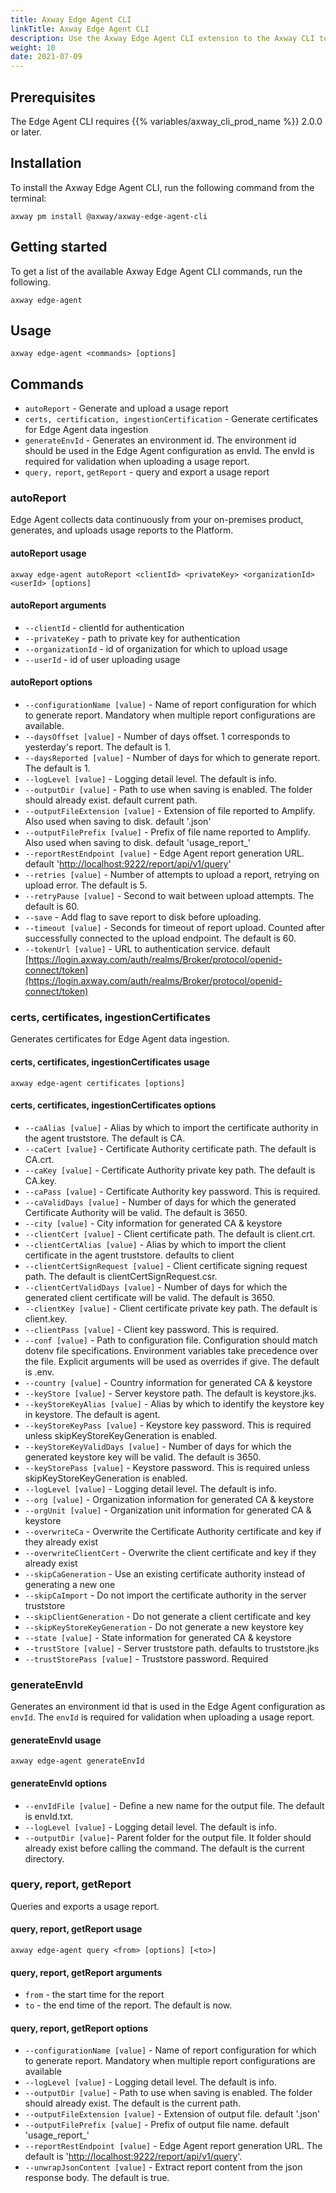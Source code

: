 ```yaml
---
title: Axway Edge Agent CLI
linkTitle: Axway Edge Agent CLI
description: Use the Axway Edge Agent CLI extension to the Axway CLI to configure the Amplify Edge Agent to collect and upload subscription usage data to the Amplify platform.
weight: 10
date: 2021-07-09
---
```


## Prerequisites

The Edge Agent CLI requires {{% variables/axway_cli_prod_name %}} 2.0.0 or later.

## Installation

To install the Axway Edge Agent CLI, run the following command from the terminal:

```
axway pm install @axway/axway-edge-agent-cli
```

## Getting started

To get a list of the available Axway Edge Agent CLI commands, run the following.

```
axway edge-agent
```

## Usage

```
axway edge-agent <commands> [options]
```

## Commands

* `autoReport` - Generate and upload a usage report
* `certs, certification, ingestionCertification` - Generate certificates for Edge Agent data ingestion
* `generateEnvId` - Generates an environment id. The environment id should be used in the Edge Agent configuration as envId. The envId is required for validation when uploading a usage report.
* `query,` `report`, `getReport` - query and export a usage report

### autoReport

Edge Agent collects data continuously from your on-premises product, generates, and uploads usage reports to the Platform.

#### autoReport usage

```
axway edge-agent autoReport <clientId> <privateKey> <organizationId> <userId> [options]
```

#### autoReport arguments

* `--clientId` - clientId for authentication
* `--privateKey` - path to private key for authentication
* `--organizationId` - id of organization for which to upload usage
* `--userId` - id of user uploading usage

#### autoReport options

* `--configurationName [value]` - Name of report configuration for which to generate report. Mandatory when multiple report configurations are available.
* `--daysOffset [value]` - Number of days offset. 1 corresponds to yesterday's report. The default is 1.
* `--daysReported [value]` - Number of days for which to generate report. The default is 1.
* `--logLevel [value]` - Logging detail level. The default is info.
* `--outputDir [value]` - Path to use when saving is enabled. The folder should already exist. default current path.
* `--outputFileExtension [value]` - Extension of file reported to Amplify. Also used when saving to disk. default '.json'
* `--outputFilePrefix [value]` - Prefix of file name reported to Amplify. Also used when saving to disk. default 'usage_report_'
* `--reportRestEndpoint [value]` - Edge Agent report generation URL. default '[http://localhost:9222/report/api/v1/query](http://localhost:9222/report/api/v1/query)'
* `--retries [value]` - Number of attempts to upload a report, retrying on upload error. The default is 5.
* `--retryPause [value]` - Second to wait between upload attempts. The default is 60.
* `--save` - Add flag to save report to disk before uploading.
* `--timeout [value]` - Seconds for timeout of report upload. Counted after successfully connected to the upload endpoint. The default is 60.
* `--tokenUrl [value]` - URL to authentication service. default [https://login.axway.com/auth/realms/Broker/protocol/openid-connect/token](https://login.axway.com/auth/realms/Broker/protocol/openid-connect/token)

### certs, certificates, ingestionCertificates

Generates certificates for Edge Agent data ingestion.

#### certs, certificates, ingestionCertificates usage

```
axway edge-agent certificates [options]
```

#### certs, certificates, ingestionCertificates options

* `--caAlias [value]` - Alias by which to import the certificate authority in the agent truststore. The default is CA.
* `--caCert [value]` - Certificate Authority certificate path. The default is CA.crt.
* `--caKey [value]` - Certificate Authority private key path. The default is CA.key.
* `--caPass [value]` - Certificate Authority key password. This is required.
* `--caValidDays [value]` - Number of days for which the generated Certificate Authority will be valid. The default is 3650.
* `--city [value]` - City information for generated CA & keystore
* `--clientCert [value]` - Client certificate path. The default is client.crt.
* `--clientCertAlias [value]` - Alias by which to import the client certificate in the agent truststore. defaults to client
* `--clientCertSignRequest [value]` - Client certificate signing request path. The default is clientCertSignRequest.csr.
* `--clientCertValidDays [value]` - Number of days for which the generated client certificate will be valid. The default is 3650.
* `--clientKey [value]` - Client certificate private key path. The default is client.key.
* `--clientPass [value]` - Client key password. This is required.
* `--conf [value]` - Path to configuration file. Configuration should match dotenv file specifications. Environment variables take precedence over the file. Explicit arguments will be used as overrides if give. The default is .env.
* `--country [value]` - Country information for generated CA & keystore
* `--keyStore [value]` - Server keystore path. The default is keystore.jks.
* `--keyStoreKeyAlias [value]` - Alias by which to identify the keystore key in keystore. The default is agent.
* `--keyStoreKeyPass [value]` - Keystore key password. This is required unless skipKeyStoreKeyGeneration is enabled.
* `--keyStoreKeyValidDays [value]` - Number of days for which the generated keystore key will be valid. The default is 3650.
* `--keyStorePass [value]` - Keystore password. This is required unless skipKeyStoreKeyGeneration is enabled.
* `--logLevel [value]` - Logging detail level. The default is info.
* `--org [value]` - Organization information for generated CA & keystore
* `--orgUnit [value]` - Organization unit information for generated CA & keystore
* `--overwriteCa` - Overwrite the Certificate Authority certificate and key if they already exist
* `--overwriteClientCert` - Overwrite the client certificate and key if they already exist
* `--skipCaGeneration` - Use an existing certificate authority instead of generating a new one
* `--skipCaImport` - Do not import the certificate authority in the server truststore
* `--skipClientGeneration` - Do not generate a client certificate and key
* `--skipKeyStoreKeyGeneration` - Do not generate a new keystore key
* `--state [value]` - State information for generated CA & keystore
* `--trustStore [value]` - Server truststore path. defaults to truststore.jks
* `--trustStorePass [value]` - Truststore password. Required

### generateEnvId

Generates an environment id that is used in the Edge Agent configuration as `envId`. The `envId` is required for validation when uploading a usage report.

#### generateEnvId usage

```
axway edge-agent generateEnvId
```

#### generateEnvId options

* `--envIdFile [value]` - Define a new name for the output file. The default is envId.txt.
* `--logLevel [value]` - Logging detail level. The default is info.
* `--outputDir [value]`\- Parent folder for the output file. It folder should already exist before calling the command. The default is the current directory.

### query, report, getReport

Queries and exports a usage report.

#### query, report, getReport usage

```
axway edge-agent query <from> [options] [<to>]
```

#### query, report, getReport arguments

* `from` - the start time for the report
* `to` - the end time of the report. The default is now.

#### query, report, getReport options

* `--configurationName [value]` - Name of report configuration for which to generate report. Mandatory when multiple report configurations are available
* `--logLevel [value]` - Logging detail level. The default is info.
* `--outputDir [value]` - Path to use when saving is enabled. The folder should already exist. The default is the current path.
* `--outputFileExtension [value]` - Extension of output file. default '.json'
* `--outputFilePrefix [value]` - Prefix of output file name. default 'usage_report_'
* `--reportRestEndpoint [value]` - Edge Agent report generation URL. The default is '[http://localhost:9222/report/api/v1/query](http://localhost:9222/report/api/v1/query)'.
* `--unwrapJsonContent [value]` - Extract report content from the json response body. The default is true.

